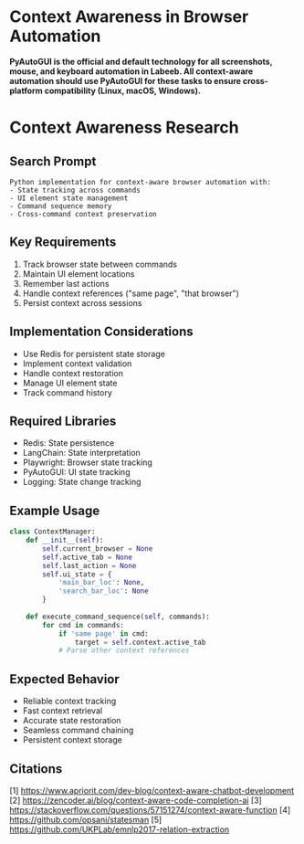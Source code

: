 # Context Awareness in Browser Automation

**PyAutoGUI is the official and default technology for all screenshots, mouse, and keyboard automation in Labeeb. All context-aware automation should use PyAutoGUI for these tasks to ensure cross-platform compatibility (Linux, macOS, Windows).**

# Context Awareness Research

## Search Prompt
```
Python implementation for context-aware browser automation with:
- State tracking across commands
- UI element state management
- Command sequence memory
- Cross-command context preservation
```

## Key Requirements
1. Track browser state between commands
2. Maintain UI element locations
3. Remember last actions
4. Handle context references ("same page", "that browser")
5. Persist context across sessions

## Implementation Considerations
- Use Redis for persistent state storage
- Implement context validation
- Handle context restoration
- Manage UI element state
- Track command history

## Required Libraries
- Redis: State persistence
- LangChain: State interpretation
- Playwright: Browser state tracking
- PyAutoGUI: UI state tracking
- Logging: State change tracking

## Example Usage
```python
class ContextManager:
    def __init__(self):
        self.current_browser = None
        self.active_tab = None
        self.last_action = None
        self.ui_state = {
            'main_bar_loc': None,
            'search_bar_loc': None
        }
    
    def execute_command_sequence(self, commands):
        for cmd in commands:
            if 'same page' in cmd:
                target = self.context.active_tab
            # Parse other context references
```

## Expected Behavior
- Reliable context tracking
- Fast context retrieval
- Accurate state restoration
- Seamless command chaining
- Persistent context storage

## Citations
[1] https://www.apriorit.com/dev-blog/context-aware-chatbot-development
[2] https://zencoder.ai/blog/context-aware-code-completion-ai
[3] https://stackoverflow.com/questions/57151274/context-aware-function
[4] https://github.com/opsani/statesman
[5] https://github.com/UKPLab/emnlp2017-relation-extraction
